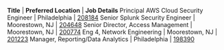**Title**  |  **Preferred Location**  | **Job Details**
Principal AWS Cloud Security Engineer | Philadelphia | [208184](https://jobs.comcast.com/jobs/description/regular?external_or_internal=external&job_id=208184)
Senior Splunk Security Engineer | Moorestown, NJ | [204648](https://jobs.comcast.com/jobs/description/regular?external_or_internal=external&job_id=204648)
Senior Director, Access Management | Moorestown, NJ | [200774](https://jobs.comcast.com/jobs/description/regular?external_or_internal=external&job_id=200774)
Eng 4, Network Engineering | Moorestown, NJ | [201223](https://jobs.comcast.com/jobs/description/regular?external_or_internal=external&job_id=201223)
Manager, Reporting/Data Analytics | Philadelphia | [198390](https://jobs.comcast.com/jobs/description/regular?external_or_internal=external&job_id=198390)
